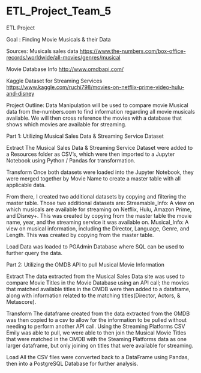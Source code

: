 # ETL_Project_Team_5
 ETL Project

Goal : Finding Movie Musicals & their Data

Sources:
Musicals sales data
https://www.the-numbers.com/box-office-records/worldwide/all-movies/genres/musical 

Movie Database Info
http://www.omdbapi.com/

Kaggle Dataset for Streaming Services
https://www.kaggle.com/ruchi798/movies-on-netflix-prime-video-hulu-and-disney

Project Outline: 
Data Manipulation will be used to compare movie Musical data from the-numbers.com to find information regarding all movie musicals available. We will then cross reference the movies with a database that shows which movies are available for streaming.


Part 1: Utilizing Musical Sales Data & Streaming Service Dataset 

Extract
The Musical Sales Data & Streaming Service Dataset were added to a Resources folder as CSV’s, which were then imported to a Jupyter Notebook using Python / Pandas for transformation.

Transform
Once both datasets were loaded into the Jupyter Notebook, they were merged together by Movie Name to create a master table with all applicable data. 

From there, I created two additional datasets by copying and filtering the master table. Those two additional datasets are:
Streamable_Info: A view on which musicals are available for streaming on Netflix, Hulu, Amazon Prime, and Disney+. This was created by copying from the master table the movie name, year, and the streaming service it was available on. 
Musical_Info: A view on musical information, including the Director, Language, Genre, and Length. This was created by copying from the master table. 

Load
Data was loaded to PGAdmin Database where SQL can be used to further query the data. 


Part 2: Utilizing the OMDB API to pull Musical Movie Information

Extract
The data extracted from the Musical Sales Data site was used to compare Movie Titles in the Movie Database using an API call; the movies that matched available titles in the OMDB were then added to a dataframe, along with information related to the matching titles(Director, Actors, & Metascore).

Transform
	The dataframe created from the data extracted from the OMDB was then copied to a csv to allow for the information to be pulled without needing to perform another API call.
Using the Streaming Platforms CSV Emily was able to pull, we were able to then join the Musical Movie Titles that were matched in the OMDB with the Steaming Platforms data as one larger dataframe, but only joining on titles that were available for streaming.

Load
All the CSV files were converted back to a DataFrame using Pandas, then into a PostgreSQL Database for further analysis.
